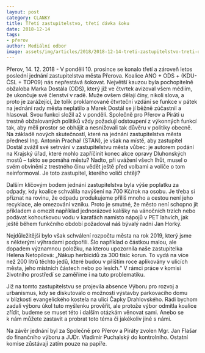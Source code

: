 ```yaml
---
layout: post
category: CLANKY
title: Třetí zastupitelstvo, třetí dávka šoku
date: 2018-12-14
tags: 
- přerov
author: Mediální odbor
image: assets/img/articles/2018/2018-12-14-treti-zastupitelstvo-treti-davka-soku.jpg  #751x422 pixelu
---
```

Přerov, 14. 12. 2018 - V pondělí 10. prosince se konalo třetí a zároveň letos poslední jednání zastupitelstva města Přerova. Koalice ANO + ODS + (KDU-ČSL + TOP09) nás nepřestává šokovat. Největší kauzou byla pochopitelně obžaloba Marka Dostála (ODS), který již ve čtvrtek avizoval všem médiím, že ukončuje své členství v radě. Muže ovšem dělají činy, nikoli slova, a proto je zarážející, že tolik proklamované čtvrteční vzdání se funkce v pátek na jednání rady města neplatilo a Marek Dostál se jí běžně zúčastnil a hlasoval. Svou funkci složil až v pondělí. Společně pro Přerov a Piráti u trestně obžalovaných politiků vždy požadují odstoupení z výkonných funkcí tak, aby měli prostor se obhájit a nesnižovali tak důvěru v politiky obecně. Na základě nových skutečností, které na jednání zastupitelstva města přednesl Ing. Antonín Prachař (STAN), je však na místě, aby zastupitel Dostál zvážil své setrvání v zastupitelstvu města vůbec: je autorem podání na Krajský úřad, které mohlo zapříčinit konec akce opravy Dluhonských mostů – takto se pomáhá městu? Nadto, při uvážení všech lhůt, musel o svém obvinění z trestného činu vědět ještě před volbami a voliče o tom neinformoval. Je toto zastupitel, kterého voliči chtějí?

Dalším klíčovým bodem jednání zastupitelstva byla výše poplatku za odpady, kdy koalice schválila navýšení na 700 Kč/rok na osobu. Je třeba si přiznat na rovinu, že odpadu produkujeme příliš mnoho a cestou není jeho recyklace, ale omezování vzniku. Proto je smutné, že město není schopno jít příkladem a omezit například jednorázové kalíšky na vánočních trzích nebo podávat kohoutkovou vodu v karafách namísto nápojů v PET lahvích, jak ještě během funkčního období požadoval náš bývalý radní Jan Horký.

Nejdůležitější bylo však schválení rozpočtu města na rok 2019, který jsme s některými výhradami podpořili. Šlo například o částkou malou, ale dopadem významnou položku, na kterou upozornila naše zastupitelka Helena Netopilová: „Nákup herbicidů za 300 tisíc korun. To vydá na více než 200 litrů těchto jedů, které budou v příštím roce aplikovány v ulicích města, jeho místních částech nebo po lesích.“ V rámci práce v komisi životního prostředí se zaměříme i na tuto problematiku.

Již na tomto zastupitelstvu se projevila absence Výboru pro rozvoj a urbanismus, kdy se diskutovalo o možnosti výstavby parkovacího domu v blízkosti evangelického kostela na ulici Čapky Drahlovského. Rádi bychom zadali výboru úkol tuto myšlenku prověřit, ale protože výbor odmítla koalice zřídit, budeme se muset této i dalším otázkám věnovat sami. Anebo se k nám můžete zastavit a probrat toto téma či jakékoliv jiné s námi.

Na závěr jednání byl za Společně pro Přerov a Piráty zvolen Mgr. Jan Flašar do finančního výboru a JUDr. Vladimír Puchalský do kontrolního. Ostatní komise zůstávají zatím pouze na papíře.